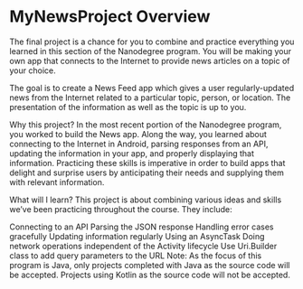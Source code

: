 # MyNewsProject Overview
The final project is a chance for you to combine and practice everything you learned in this section of the Nanodegree program. You will be making your own app that connects to the Internet to provide news articles on a topic of your choice.

The goal is to create a News Feed app which gives a user regularly-updated news from the Internet related to a particular topic, person, or location. The presentation of the information as well as the topic is up to you.

Why this project?
In the most recent portion of the Nanodegree program, you worked to build the News app. Along the way, you learned about connecting to the Internet in Android, parsing responses from an API, updating the information in your app, and properly displaying that information. Practicing these skills is imperative in order to build apps that delight and surprise users by anticipating their needs and supplying them with relevant information.

What will I learn?
This project is about combining various ideas and skills we’ve been practicing throughout the course. They include:

Connecting to an API
Parsing the JSON response
Handling error cases gracefully
Updating information regularly
Using an AsyncTask
Doing network operations independent of the Activity lifecycle
Use Uri.Builder class to add query parameters to the URL
Note: As the focus of this program is Java, only projects completed with Java as the source code will be accepted. Projects using Kotlin as the source code will not be accepted.
